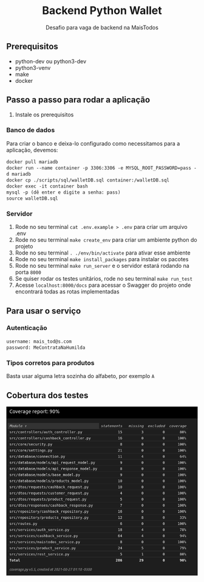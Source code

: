 <h1 align="center">Backend Python Wallet</h1>
<p align="center">Desafio para vaga de backend na MaisTodos</p>

## Prerequisitos
- python-dev ou python3-dev
- python3-venv
- make
- docker

## Passo a passo para rodar a aplicação
1) Instale os prerequisitos

### Banco de dados
Para criar o banco e deixa-lo configurado como necessitamos para a aplicação, devemos:

```
docker pull mariadb
docker run --name container -p 3306:3306 -e MYSQL_ROOT_PASSWORD=pass -d mariadb
docker cp ./scripts/sql/walletDB.sql container:/walletDB.sql
docker exec -it container bash
mysql -p (dê enter e digite a senha: pass)
source walletDB.sql
```

### Servidor
1) Rode no seu terminal `cat .env.example > .env` para criar um arquivo .env
2) Rode no seu terminal `make create_env` para criar um ambiente python do projeto
3) Rode no seu terminal `. ./env/bin/activate` para ativar esse ambiente
4) Rode no seu terminal `make install_packages` para instalar os pacotes
5) Rode no seu terminal `make run_server` e o servidor estará rodando na porta `8000`
6) Se quiser rodar os testes unitários, rode no seu terminal `make run_test`
7) Acesse `localhost:8000/docs` para acessar o Swagger do projeto onde encontrará todas as rotas implementadas

## Para usar o serviço
### Autenticação
```
username: mais_tod@s.com
password: MeContrataNaHumilda
```

### Tipos corretos para produtos
Basta usar alguma letra sozinha do alfabeto, por exemplo `A`

## Cobertura dos testes
<img align="center" src="https://github.com/VictorManduca/backend-python-wallet/blob/main/images/backend_coverage.png">
